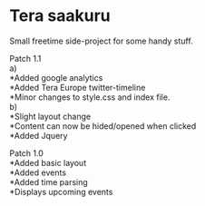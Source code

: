 # Tera saakuru
Small freetime side-project for some handy stuff.<br>

Patch 1.1<br>
a) <br>
  *Added google analytics <br>
  *Added Tera Europe twitter-timeline <br>
  *Minor changes to style.css and index file.<br>
b)<br>
  *Slight layout change<br>
  *Content can now be hided/opened when clicked <br>
  *Added Jquery<br>

Patch 1.0<br>
  *Added basic layout<br>
  *Added events<br>
  *Added time parsing<br>
  *Displays upcoming events<br>
